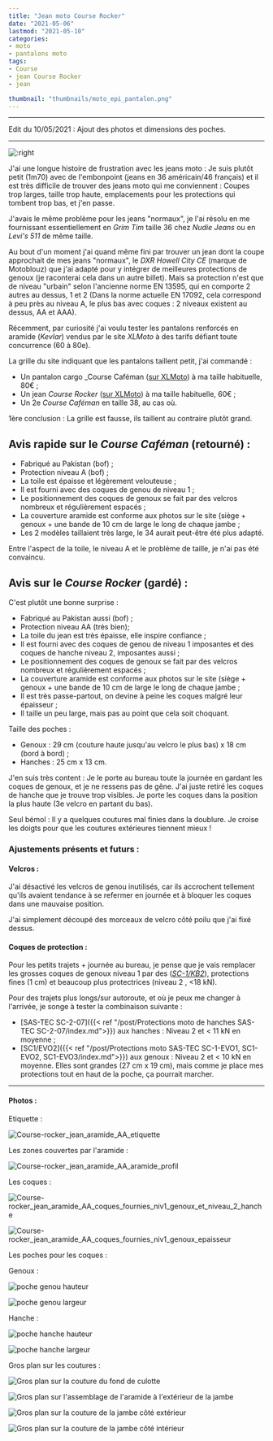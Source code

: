 ```yaml
---
title: "Jean moto Course Rocker"
date: "2021-05-06"
lastmod: "2021-05-10"
categories:
- moto
- pantalons moto
tags: 
- Course
- jean Course Rocker
- jean

thumbnail: "thumbnails/moto_epi_pantalon.png"
---
```


---

Edit du 10/05/2021 : Ajout des photos et dimensions des poches. 

---

![:right](Course-rocker_jean_aramide_AA.jpg)

J'ai une longue histoire de frustration avec les jeans moto : Je suis plutôt petit (1m70) avec de l'embonpoint (jeans en 36 américain/46 français) et il est très difficile de trouver des jeans moto qui me conviennent : Coupes trop larges, taille trop haute, emplacements pour les protections qui tombent trop bas, et j'en passe.

J'avais le même problème pour les jeans "normaux", je l'ai résolu en me fournissant essentiellement en _Grim Tim_ taille 36 chez _Nudie Jeans_ ou en _Levi's 511_ de même taille.

Au bout d'un moment j'ai quand même fini par trouver un jean dont la coupe approchait de mes jeans "normaux", le _DXR Howell City CE_ (marque de Motoblouz) que j'ai adapté pour y intégrer de meilleures protections de genoux (je raconterai cela dans un autre billet). Mais sa protection n'est que de niveau "urbain" selon l'ancienne norme EN 13595, qui en comporte 2 autres au dessus, 1 et 2 (Dans la norme actuelle EN 17092, cela correspond à peu près au niveau A, le plus bas avec coques : 2 niveaux existent au dessus, AA et AAA).

Récemment, par curiosité j'ai voulu tester les pantalons renforcés en aramide (_Kevlar_) vendus par le site _XLMoto_ à des tarifs défiant toute concurrence (60 à 80e).

La grille du site indiquant que les pantalons taillent petit, j'ai commandé :

- Un pantalon cargo _Course Caféman ([sur XLMoto](https://www.xlmoto.fr/equipement-moto/vetements-moto_c11/pantalons-moto_c21/pantalon-cargo-course-cafeman-renforce-aramide-gris_pid-PM-4901140)) à ma taille habituelle, 80€ ;
- Un jean _Course Rocker_ ([sur XLMoto](https://www.xlmoto.fr/equipement-moto/vetements-moto_c11/pantalons-moto_c21/jean-course-rocker-renforce-aramide-bleu_pid-PM-4901161)) à ma taille habituelle, 60€ ;
- Un 2e _Course Caféman_ en taille 38, au cas où.

1ère conclusion : La grille est fausse, ils taillent au contraire plutôt grand.

Avis rapide sur le _Course Caféman_ (retourné) :
------------------------------------------------

- Fabriqué au Pakistan (bof) ;
- Protection niveau A (bof) ;
- La toile est épaisse et légèrement velouteuse ;
- Il est fourni avec des coques de genou de niveau 1 ;
- Le positionnement des coques de genoux se fait par des velcros nombreux et régulièrement espacés ;
- La couverture aramide est conforme aux photos sur le site (siège + genoux + une bande de 10 cm de large le long de chaque jambe ;
- Les 2 modèles taillaient très large, le 34 aurait peut-être été plus adapté.

Entre l'aspect de la toile, le niveau A et le problème de taille, je n'ai pas été convaincu.

Avis sur le _Course Rocker_ (gardé) :
-------------------------------------

C'est plutôt une bonne surprise :

- Fabriqué au Pakistan aussi (bof) ;
- Protection niveau AA (très bien);
- La toile du jean est très épaisse, elle inspire confiance ;
- Il est fourni avec des coques de genou de niveau 1 imposantes et des coques de hanche niveau 2, imposantes aussi ;
- Le positionnement des coques de genoux se fait par des velcros nombreux et régulièrement espacés ;
- La couverture aramide est conforme aux photos sur le site (siège + genoux + une bande de 10 cm de large le long de chaque jambe ;
- Il est très passe-partout, on devine à peine les coques malgré leur épaisseur ;
- Il taille un peu large, mais pas au point que cela soit choquant.

Taille des poches :

- Genoux : 29 cm (couture haute jusqu'au velcro le plus bas) x 18 cm (bord à bord) ;
- Hanches : 25 cm x 13 cm.

J'en suis très content : Je le porte au bureau toute la journée en gardant les coques de genoux, et je ne ressens pas de gêne. J'ai juste retiré les coques de hanche que je trouve trop visibles. Je porte les coques dans la position la plus haute (3e velcro en partant du bas).

Seul bémol : Il y a quelques coutures mal finies dans la doublure. Je croise les doigts pour que les coutures extérieures tiennent mieux !

### Ajustements présents et futurs :

#### Velcros : 

J'ai désactivé les velcros de genou inutilisés, car ils accrochent tellement qu'ils avaient tendance à se refermer en journée et à bloquer les coques dans une mauvaise position. 

J'ai simplement découpé des morceaux de velcro côté poilu que j'ai fixé dessus.

#### Coques de protection :

Pour les petits trajets + journée au bureau, je pense que je vais remplacer les grosses coques de genoux niveau 1 par des ([_SC-1/KB2_](https://www.sas-tec.de/en/products/sc-1-kb2-new/)), protections fines (1 cm) et beaucoup plus protectrices (niveau 2 , <18 kN).

Pour des trajets plus longs/sur autoroute, et où je peux me changer à l'arrivée, je songe à tester la combinaison suivante :

- [SAS-TEC SC-2-07]({{< ref "/post/Protections moto de hanches SAS-TEC SC-2-07/index.md">}}) aux hanches : Niveau 2 et < 11 kN en moyenne ;
- [SC1/EVO2]({{< ref "/post/Protections moto SAS-TEC SC-1-EVO1, SC1-EVO2, SC1-EVO3/index.md">}}) aux genoux : Niveau 2 et < 10 kN en moyenne. Elles sont grandes (27 cm x 19 cm), mais comme je place mes protections tout en haut de la poche, ça pourrait marcher.

---
#### Photos :

Etiquette :

![Course-rocker_jean_aramide_AA_etiquette](Course-rocker_jean_aramide_AA_etiquette.jpg)

Les zones couvertes par l'aramide :

![Course-rocker_jean_aramide_AA_aramide_profil](Course-rocker_jean_aramide_AA_aramide_profil.jpg)

Les coques :

![Course-rocker_jean_aramide_AA_coques_fournies_niv1_genoux_et_niveau_2_hanche](Course-rocker_jean_aramide_AA_coques_fournies_niv1_genoux_et_niveau_2_hanche.jpg)

![Course-rocker_jean_aramide_AA_coques_fournies_niv1_genoux_epaisseur](Course-rocker_jean_aramide_AA_coques_fournies_niv1_genoux_epaisseur.jpg)

Les poches pour les coques :

Genoux :

![poche genou hauteur](Course-rocker_jean_aramide_AA_aramide_poche_genou_dimensions_hauteur.jpg)

![poche genou largeur](Course-rocker_jean_aramide_AA_aramide_poche_genou_dimensions_largeur.jpg)

Hanche :

![poche hanche hauteur](Course-rocker_jean_aramide_AA_aramide_poche_hanche_dimensions_hauteur.jpg)

![poche hanche largeur](Course-rocker_jean_aramide_AA_aramide_poche_hanche_dimensions_largeur.jpg)

Gros plan sur les coutures :

![Gros plan sur la couture du fond de culotte](Course-rocker_jean_aramide_AA_aramide_fond_de_culotte.jpg)

![Gros plan sur l'assemblage de l'aramide à l'extérieur de la jambe](Course-rocker_jean_aramide_AA_aramide_jambe_assemblage_aramide.jpg)

![Gros plan sur la couture de la jambe côté extérieur](Course-rocker_jean_aramide_AA_aramide_jambe_cote_exterieur.jpg)

![Gros plan sur la couture de la jambe côté intérieur](Course-rocker_jean_aramide_AA_aramide_jambe_cote_interieur.jpg)

